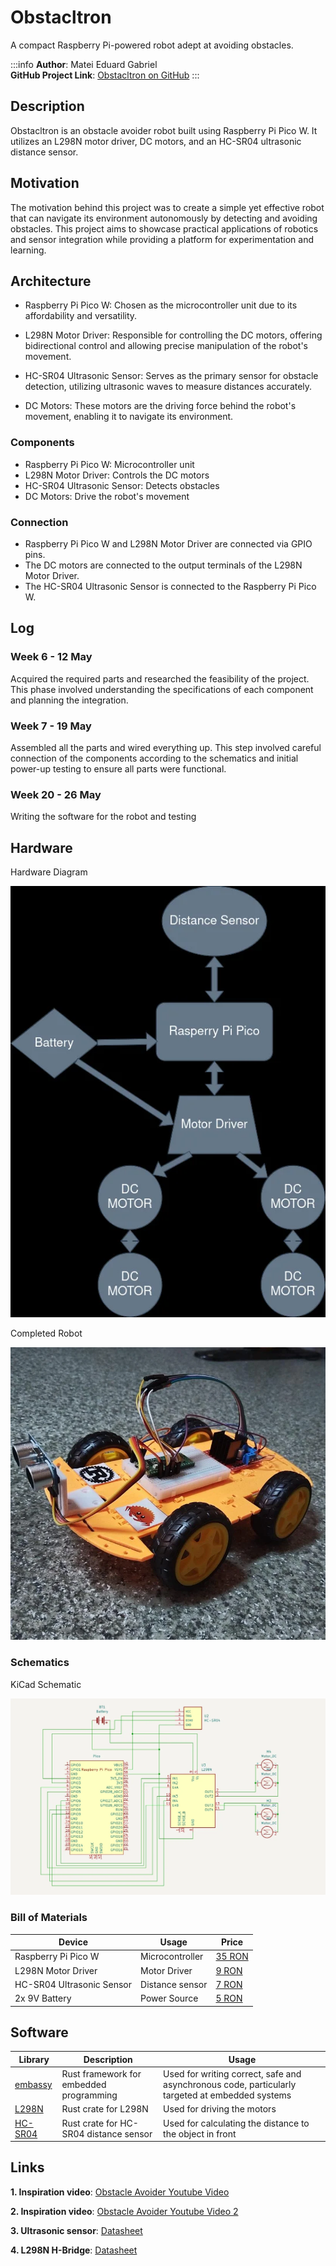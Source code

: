 # Obstacltron

 A compact Raspberry Pi-powered robot adept at avoiding obstacles.

:::info 
**Author**: Matei Eduard Gabriel \
**GitHub Project Link**: [Obstacltron on GitHub](https://github.com/UPB-FILS-MA/project-lexofficial29)
:::

## Description

Obstacltron is an obstacle avoider robot built using Raspberry Pi Pico W. It utilizes an L298N motor driver, DC motors, and an HC-SR04 ultrasonic distance sensor.

## Motivation

The motivation behind this project was to create a simple yet effective robot that can navigate its environment autonomously by detecting and avoiding obstacles. This project aims to showcase practical applications of robotics and sensor integration while providing a platform for experimentation and learning.

## Architecture

* Raspberry Pi Pico W: Chosen as the microcontroller unit due to its affordability and versatility.

* L298N Motor Driver: Responsible for controlling the DC motors, offering bidirectional control and allowing precise manipulation of the robot's movement.

* HC-SR04 Ultrasonic Sensor: Serves as the primary sensor for obstacle detection, utilizing ultrasonic waves to measure distances accurately.

* DC Motors: These motors are the driving force behind the robot's movement, enabling it to navigate its environment.

### Components
- Raspberry Pi Pico W: Microcontroller unit
- L298N Motor Driver: Controls the DC motors
- HC-SR04 Ultrasonic Sensor: Detects obstacles
- DC Motors: Drive the robot's movement

### Connection
- Raspberry Pi Pico W and L298N Motor Driver are connected via GPIO pins.
- The DC motors are connected to the output terminals of the L298N Motor Driver.
- The HC-SR04 Ultrasonic Sensor is connected to the Raspberry Pi Pico W.

## Log

### Week 6 - 12 May

Acquired the required parts and researched the feasibility of the project. This phase involved understanding the specifications of each component and planning the integration.

### Week 7 - 19 May

Assembled all the parts and wired everything up. This step involved careful connection of the components according to the schematics and initial power-up testing to ensure all parts were functional. 

### Week 20 - 26 May

Writing the software for the robot and testing

## Hardware

Hardware Diagram

![Diagram](./diagram.webp)

Completed Robot

![Robot](./robot.webp)

### Schematics

KiCad Schematic

![Kicad schematic](./kicad.webp)


### Bill of Materials

| Device                          | Usage              | Price              |
|---------------------------------|--------------------|--------------------|
| Raspberry Pi Pico W             | Microcontroller    | [35 RON](https://www.optimusdigital.ro/en/raspberry-pi-boards/12394-raspberry-pi-pico-w.html) |
| L298N Motor Driver              | Motor Driver       | [9 RON](https://www.optimusdigital.ro/en/brushed-motor-drivers/145-l298n-dual-motor-driver.html) |
| HC-SR04 Ultrasonic Sensor       | Distance sensor    | [7 RON](https://www.optimusdigital.ro/en/ultrasonic-sensors/9-hc-sr04-ultrasonic-sensor.html) |
| 2x 9V Battery                   | Power Source       | [5 RON](https://www.emag.ro/baterie-varta-superlife-zinc-carbon-9v-s1-4008496556632/pd/D0T5S3MBM/)

## Software

| Library                          | Description              | Usage              |
|---------------------------------|--------------------|--------------------|
| [embassy](https://github.com/embassy-rs/embassy) | Rust framework for embedded programming |  Used for writing correct, safe and asynchronous code, particularly targeted at embedded systems |
| [L298N](https://crates.io/crates/l298n) | Rust crate for L298N | Used for driving the motors |
| [HC-SR04](https://crates.io/crates/hc-sr04) | Rust crate for HC-SR04 distance sensor | Used for calculating the distance to the object in front |


## Links
**1. Inspiration video**: [Obstacle Avoider Youtube Video](https://www.youtube.com/watch?v=iajyaWi1Ln4)

**2. Inspiration video**: [Obstacle Avoider Youtube Video 2](https://www.youtube.com/watch?v=BhrrNtihIe8)

**3. Ultrasonic sensor**: [Datasheet](https://cdn.sparkfun.com/datasheets/Sensors/Proximity/HCSR04.pdf)

**4. L298N H-Bridge**: [Datasheet](https://pdf1.alldatasheet.com/datasheet-pdf/view/22440/STMICROELECTRONICS/L298N.html)
